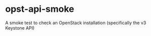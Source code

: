 opst-api-smoke
==============


A smoke test to check an OpenStack installation (specifically the v3 Keystone API)
